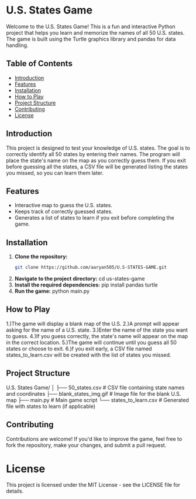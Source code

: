 # U.S. States Game

Welcome to the U.S. States Game! This is a fun and interactive Python project that helps you learn and memorize the names of all 50 U.S. states. The game is built using the Turtle graphics library and pandas for data handling.

## Table of Contents
- [Introduction](#introduction)
- [Features](#features)
- [Installation](#installation)
- [How to Play](#how-to-play)
- [Project Structure](#project-structure)
- [Contributing](#contributing)
- [License](#license)

## Introduction
This project is designed to test your knowledge of U.S. states. The goal is to correctly identify all 50 states by entering their names. The program will place the state's name on the map as you correctly guess them. If you exit before guessing all the states, a CSV file will be generated listing the states you missed, so you can learn them later.

## Features
- Interactive map to guess the U.S. states.
- Keeps track of correctly guessed states.
- Generates a list of states to learn if you exit before completing the game.

## Installation

1. **Clone the repository:**
   ```bash
   git clone https://github.com/aaryan505/U.S-STATES-GAME.git
2. **Navigate to the project directory:**
   cd us-states-game
3. **Install the required dependencies:**
   pip install pandas turtle
4. **Run the game:**
   python main.py
## How to Play
1.)The game will display a blank map of the U.S.
2.)A prompt will appear asking for the name of a U.S. state.
3.)Enter the name of the state you want to guess.
4.)If you guess correctly, the state's name will appear on the map in the correct location.
5.)The game will continue until you guess all 50 states or choose to exit.
6.)f you exit early, a CSV file named states_to_learn.csv will be created with the list of states you missed.
## Project Structure
U.S. States Game/
│
├── 50_states.csv              # CSV file containing state names and coordinates
├── blank_states_img.gif       # Image file for the blank U.S. map
├── main.py                    # Main game script
└── states_to_learn.csv        # Generated file with states to learn (if applicable)
## Contributing
Contributions are welcome! If you'd like to improve the game, feel free to fork the repository, make your changes, and submit a pull request.
# License
This project is licensed under the MIT License - see the LICENSE file for details.

